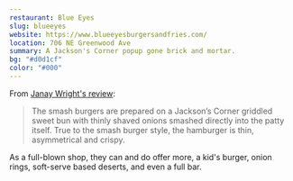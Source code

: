 ```yaml
---
restaurant: Blue Eyes
slug: blueeyes
website: https://www.blueeyesburgersandfries.com/
location: 706 NE Greenwood Ave
summary: A Jackson's Corner popup gone brick and mortar.
bg: "#d0d1cf"
color: "#000"
---
```


From [Janay Wright's review](https://www.bendbulletin.com/lifestyle/entertainment/blue-eyes-burgers-and-fries-in-bend-offers-classic-diner-experience/article_5b32a9f0-06e7-11ed-9f65-9f324b0fdbf7.html):

> The smash burgers are prepared on a Jackson’s Corner griddled sweet bun with thinly shaved onions smashed directly into the patty itself. True to the smash burger style, the hamburger is thin, asymmetrical and crispy.

As a full-blown shop, they can and do offer more, a kid's burger, onion rings, soft-serve based deserts, and even a full bar.
